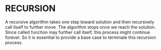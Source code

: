 # RECURSION
A recursive algorithm takes one step toward solution and then recursively call itself to further move. The algorithm stops once we reach the solution. Since called function may further call itself, this process might continue forever. So it is essential to provide a base case to terminate this recursion process.
